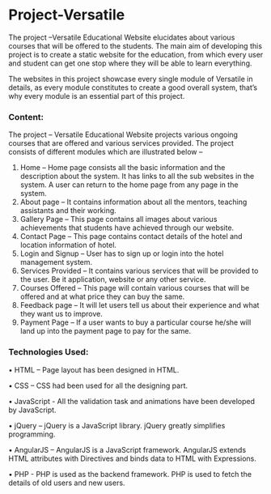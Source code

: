 # Project-Versatile
The project –Versatile Educational Website elucidates about various courses that will be offered to the students.  The main aim of developing this project is to create a static website for the education, from which every user and student can get one stop where they will be able to learn everything.

The websites in this project showcase every single module of Versatile in details, as every module constitutes to create a good overall system, that’s why every module is an essential part of this project.

### **Content:**
The project – Versatile Educational Website projects various ongoing courses that are offered and various services provided.
The project consists of different modules which are illustrated below – 
1.	Home – Home page consists all the basic information and the description about the system. It has links to all the sub websites in the system. A user can return to the home page from any page in the system. 
2.	About page – It contains information about all the mentors, teaching assistants and their working.  
3.	Gallery Page – This page contains all images about various achievements that students have achieved through our website.
4.	Contact Page – This page contains contact details of the hotel and location information of hotel. 
5.	Login and Signup – User has to sign up or login into the hotel management system.
6.	Services Provided – It contains various services that will be provided to the user. Be it application, website or any other service.
7.	Courses Offered – This page will contain various courses that will be offered and at what price they can buy the same.
8.	Feedback page – It will let users tell us about their experience and what they want us to improve.	
9.	Payment Page – If a user wants to buy a particular course he/she will land up into the payment page to pay for the same.

### **Technologies Used:** 

•	HTML – Page layout has been designed in HTML.

•	CSS – CSS had been used for all the designing part.

•	JavaScript - All the validation task and animations have been developed by JavaScript.

•	jQuery – jQuery is a JavaScript library. jQuery greatly simplifies programming.

•	AngularJS – AngularJS is a JavaScript framework. AngularJS extends HTML attributes with Directives and binds data to HTML with Expressions.

•	PHP - PHP is used as the backend framework. PHP is used to fetch the details of old users and new users. 

